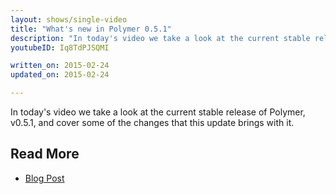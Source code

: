 ```yaml
---
layout: shows/single-video
title: "What's new in Polymer 0.5.1"
description: "In today's video we take a look at the current stable release of Polymer, v0.5.1, and cover some of the changes that this update brings with it."
youtubeID: Iq8TdPJSQMI

written_on: 2015-02-24
updated_on: 2015-02-24

---
```


In today's video we take a look at the current stable release of Polymer, v0.5.1, and cover some of the changes that this update brings with it.

## Read More

- [Blog Post](https://blog.polymer-project.org/releases/2014/11/12/release-0.5.1/)
